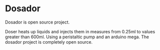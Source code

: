 # Dosador

Dosador is open source project.

Doser heats up liquids and injects them in measures from 0.25ml to values greater than 600ml.
Using a peristaltic pump and an arduino mega.
The dosador project is completely open source.

<img href="https://github.com/marcelomaurin/dosador/blob/main/img/caixa2.jpg?raw=true">
